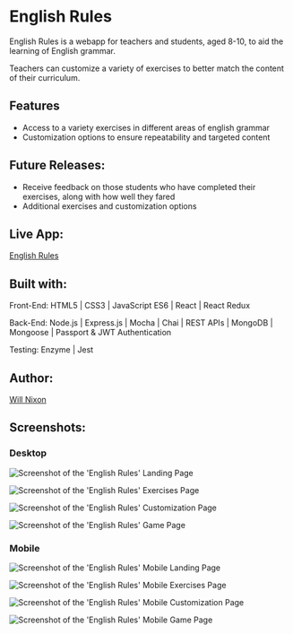 English Rules
=================
English Rules is a webapp for teachers and students, aged 8-10, to aid the learning of English grammar.

Teachers can customize a variety of exercises to better match the content of their curriculum.



Features
--------

* Access to a variety exercises in different areas of english grammar
* Customization options to ensure repeatability and targeted content



Future Releases:
---------------

* Receive feedback on those students who have completed their exercises, along with how well they fared
* Additional exercises and customization options



Live App:
---------

[English Rules](https://english-rules.herokuapp.com/)



Built with:
-----------

Front-End: HTML5 | CSS3 | JavaScript ES6 | React | React Redux

Back-End: Node.js | Express.js | Mocha | Chai | REST APIs | MongoDB | Mongoose | Passport & JWT Authentication

Testing: Enzyme | Jest



Author:
------

[Will Nixon](https://www.willnixon.dev)



Screenshots:
-----------

### Desktop

![Screenshot of the 'English Rules' Landing Page](/read-me-imgs/homepage.png)

![Screenshot of the 'English Rules' Exercises Page](/read-me-imgs/exercisespage.png)

![Screenshot of the 'English Rules' Customization Page](/read-me-imgs/editpage.png)

![Screenshot of the 'English Rules' Game Page](/read-me-imgs/game.png)


### Mobile

![Screenshot of the 'English Rules' Mobile Landing Page](/read-me-imgs/home-mobile.png)

![Screenshot of the 'English Rules' Mobile Exercises Page](/read-me-imgs/exercises-mobile.png)

![Screenshot of the 'English Rules' Mobile Customization Page](/read-me-imgs/edit-mobile.png)

![Screenshot of the 'English Rules' Mobile Game Page](/read-me-imgs/game-mobile.png)
